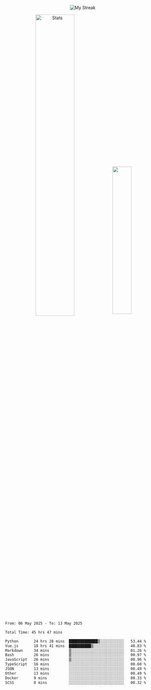 <p align="center">
<picture>
  <source media="(prefers-color-scheme: dark)" srcset="http://github-readme-streak-stats.herokuapp.com?user=semolik&theme=dark&hide_border=true&background=DD272700">
  <img alt="My Streak" src="http://github-readme-streak-stats.herokuapp.com?user=semolik&hide_border=true">
</picture>
</p>
<div align="center">
  <picture>
    <source media="(prefers-color-scheme: dark)" srcset="https://github-readme-stats.vercel.app/api?username=semolik&show_icons=true&bg_color=DD272700&hide_border=true&theme=dark">
        <img alt="Stats" src="https://github-readme-stats.vercel.app/api?username=semolik&show_icons=true&bg_color=DD272700&hide_border=true" width="50%" >
  </picture>
  <sup>
  <picture>
  <source media="(prefers-color-scheme: dark)" srcset="https://github-readme-stats.vercel.app/api/top-langs/?username=semolik&layout=compact&hide_border=true&bg_color=DD272700&theme=dark">
  <img src="https://github-readme-stats.vercel.app/api/top-langs/?username=semolik&layout=compact&hide_border=true" width="35%" />
  </picture>
  </sup>
</div>
<!--START_SECTION:waka-->

```txt
From: 06 May 2025 - To: 13 May 2025

Total Time: 45 hrs 47 mins

Python       24 hrs 28 mins  █████████████▒░░░░░░░░░░░   53.44 %
Vue.js       18 hrs 41 mins  ██████████▒░░░░░░░░░░░░░░   40.83 %
Markdown     34 mins         ▒░░░░░░░░░░░░░░░░░░░░░░░░   01.26 %
Bash         26 mins         ▒░░░░░░░░░░░░░░░░░░░░░░░░   00.97 %
JavaScript   26 mins         ▒░░░░░░░░░░░░░░░░░░░░░░░░   00.96 %
TypeScript   16 mins         ░░░░░░░░░░░░░░░░░░░░░░░░░   00.60 %
JSON         13 mins         ░░░░░░░░░░░░░░░░░░░░░░░░░   00.49 %
Other        13 mins         ░░░░░░░░░░░░░░░░░░░░░░░░░   00.49 %
Docker       9 mins          ░░░░░░░░░░░░░░░░░░░░░░░░░   00.33 %
SCSS         8 mins          ░░░░░░░░░░░░░░░░░░░░░░░░░   00.32 %
```

<!--END_SECTION:waka-->

